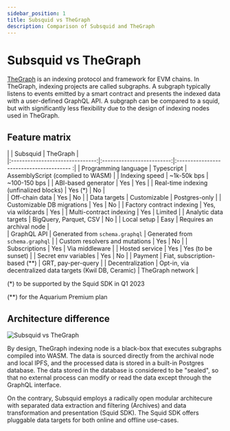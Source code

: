 ```yaml
---
sidebar_position: 1
title: Subsquid vs TheGraph
description: Comparison of Subsquid and TheGraph
---
```


# Subsquid vs TheGraph

[TheGraph](https://thegraph.com) is an indexing protocol and framework for EVM chains. In TheGraph, indexing projects are called subgraphs. A subgraph typically listens to events emitted by a smart contract and presents the indexed data with a user-defined GraphQL API. A subgraph can be compared to a squid, but with significantly less flexibility due to the design of indexing nodes used in TheGraph.


## Feature matrix

|                                 |  Subsquid                 |            TheGraph                      |  
|:-------------------------------:|:-------------------------:|:--------------------------------------- :|
|  Programming language           |     Typescript            |    AssemblyScript (complied to WASM)     |
|  Indexing speed                 |     ~1k-50k bps           |       ~100-150 bps                       |
|  ABI-based generator            |        Yes                |          Yes                             |
|  Real-time indexing (unfinalized blocks)   |     Yes (*)    |          No                              |  
|  Off-chain data                 |        Yes                |        No                                |
|  Data targets                   |     Customizable          |      Postgres-only                       |
|  Customizable DB migrations     |        Yes                |        No                                |
|  Factory contract indexing      |   Yes, via wildcards      |       Yes                                |
|  Multi-contract indexing        |        Yes                |     Limited                              | 
|  Analytic data targets          |  BigQuery, Parquet, CSV   |        No                                |
|  Local setup                    |       Easy                |       Requires an archival node          |    
|  GraphQL API                    |    Generated from `schema.graphql`      |        Generated from `schema.graphql` |
|  Custom resolvers and mutations |  Yes         |   No   | 
|  Subscriptions                  |  Yes         |  Via middleware       |
|  Hosted service                 |  Yes         |  Yes (to be sunset)  |
|  Secret env variables           |  Yes         |  No                  |
|  Payment                        |  Fiat, subscription-based (**) | GRT, pay-per-query |
|  Decentralization               |  Opt-in, via decentralized data targets (Kwil DB, Ceramic) |  TheGraph network   |


(*) to be supported by the Squid SDK in Q1 2023

(**) for the Aquarium Premium plan 

## Architecture difference

![Subsquid vs TheGraph](</img/thegraph-vs-subsquid.png>)

By design, TheGraph indexing node is a black-box that executes subgraphs compiled into WASM. The data is sourced directly from the archival node and local IPFS, and the processed data is stored in a built-in Postgres database. The data stored in the database is considered to be "sealed", so that no external process can modify or read the data except through the GraphQL interface. 

On the contrary, Subsquid employs a radically open modular architecure with separated data extraction and filtering (Archives) and data transformation and presentation (Squid SDK). The Squid SDK offers pluggable data targets for both online and offline use-cases.
